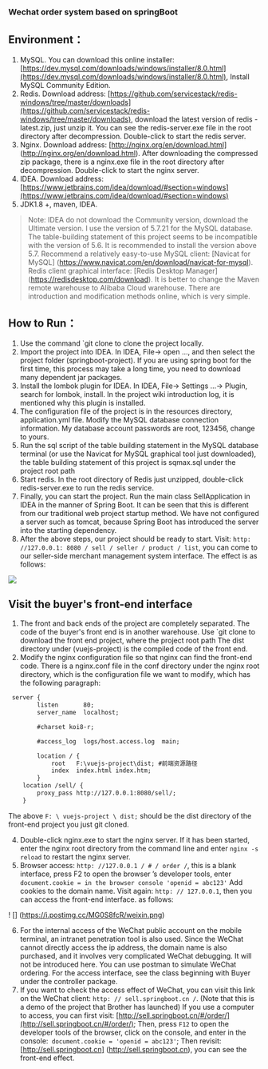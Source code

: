 ### Wechat order system based on springBoot


## Environment：        
1. MySQL. You can download this online installer: [https://dev.mysql.com/downloads/windows/installer/8.0.html](https://dev.mysql.com/downloads/windows/installer/8.0.html), Install MySQL Community Edition.
2. Redis. Download address: [https://github.com/servicestack/redis-windows/tree/master/downloads](https://github.com/servicestack/redis-windows/tree/master/downloads), download the latest version of redis -latest.zip, just unzip it. You can see the redis-server.exe file in the root directory after decompression. Double-click to start the redis server.
3. Nginx. Download address: [http://nginx.org/en/download.html] (http://nginx.org/en/download.html). After downloading the compressed zip package, there is a nginx.exe file in the root directory after decompression. Double-click to start the nginx server.
4. IDEA. Download address: [https://www.jetbrains.com/idea/download/#section=windows](https://www.jetbrains.com/idea/download/#section=windows)
4. JDK1.8 +, maven, IDEA.

> Note: IDEA do not download the Community version, download the Ultimate version.
I use the version of 5.7.21 for the MySQL database. The table-building statement of this project seems to be incompatible with the version of 5.6. It is recommended to install the version above 5.7.
Recommend a relatively easy-to-use MySQL client: [Navicat for MySQL] (https://www.navicat.com/en/download/navicat-for-mysql).
Redis client graphical interface: [Redis Desktop Manager] (https://redisdesktop.com/download). It is better to change the Maven remote warehouse to Alibaba Cloud warehouse. There are introduction and modification methods online, which is very simple.

## How to Run：        
1. Use the command `git clone to clone the project locally.
2. Import the project into IDEA. In IDEA, File-> open ..., and then select the project folder (springboot-project). If you are using spring boot for the first time, this process may take a long time, you need to download many dependent jar packages.
4. Install the lombok plugin for IDEA. In IDEA, File-> Settings ...-> Plugin, search for lombok, install. In the project wiki introduction log, it is mentioned why this plugin is installed.
3. The configuration file of the project is in the resources directory, application.yml file. Modify the MySQL database connection information. My database account passwords are root, 123456, change to yours.
4. Run the sql script of the table building statement in the MySQL database terminal (or use the Navicat for MySQL graphical tool just downloaded), the table building statement of this project is sqmax.sql under the project root path
5. Start redis. In the root directory of Redis just unzipped, double-click redis-server.exe to run the redis service.
6. Finally, you can start the project. Run the main class SellApplication in IDEA in the manner of Spring Boot. It can be seen that this is different from our traditional web project startup method. We have not configured a server such as tomcat, because Spring Boot has introduced the server into the starting dependency.
7. After the above steps, our project should be ready to start. Visit: `http: //127.0.0.1: 8080 / sell / seller / product / list`, you can come to our seller-side merchant management system interface. The effect is as follows:

![](https://i.postimg.cc/ZnsmMkWM/PC.png)


## Visit the buyer's front-end interface
1. The front and back ends of the project are completely separated. The code of the buyer's front end is in another warehouse. Use `git clone to download the front end project, where the project root path The dist directory under (vuejs-project) is the compiled code of the front end.
2. Modify the nginx configuration file so that nginx can find the front-end code. There is a nginx.conf file in the conf directory under the nginx root directory, which is the configuration file we want to modify, which has the following paragraph:

```xml
 server {
        listen       80;
        server_name  localhost;

        #charset koi8-r;

        #access_log  logs/host.access.log  main;

        location / {
            root   F:\vuejs-project\dist; #前端资源路径
            index  index.html index.htm;
        }
	location /sell/ {
		proxy_pass http://127.0.0.1:8080/sell/;
	}

```

The above `F: \ vuejs-project \ dist;` should be the dist directory of the front-end project you just git cloned.

4. Double-click nginx.exe to start the nginx server. If it has been started, enter the nginx root directory from the command line and enter `nginx -s reload` to restart the nginx server.
5. Browser access: `http: //127.0.0.1 / # / order /`, this is a blank interface, press F2 to open the browser ’s developer tools, enter `document.cookie = in the browser console 'openid = abc123'`
Add cookies to the domain name. Visit again: `http: // 127.0.0.1`, then you can access the front-end interface. as follows:

! [] (https://i.postimg.cc/MG0S8fcR/weixin.png)

6. For the internal access of the WeChat public account on the mobile terminal, an intranet penetration tool is also used. Since the WeChat cannot directly access the ip address, the domain name is also purchased, and it involves very complicated WeChat debugging. It will not be introduced here. You can use postman to simulate WeChat ordering. For the access interface, see the class beginning with Buyer under the controller package.
7. If you want to check the access effect of WeChat, you can visit this link on the WeChat client: `http: // sell.springboot.cn /`. (Note that this is a demo of the project that Brother has launched)
If you use a computer to access, you can first visit: [http://sell.springboot.cn/#/order/](http://sell.springboot.cn/#/order/);
Then, press `F12` to open the developer tools of the browser, click on the console, and enter in the console:` document.cookie = 'openid = abc123'`;
Then revisit: [http://sell.springboot.cn] (http://sell.springboot.cn), you can see the front-end effect.
